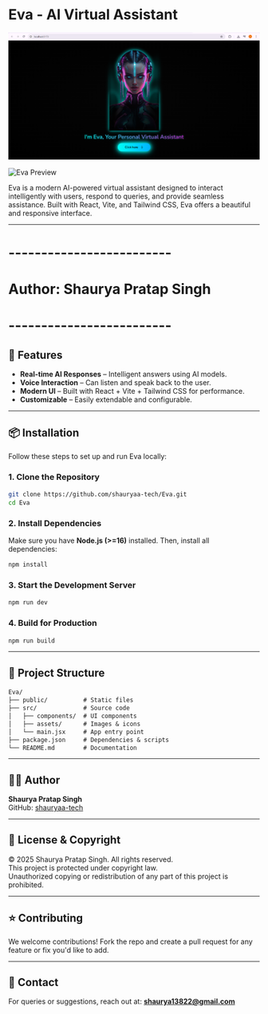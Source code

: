 # Eva - AI Virtual Assistant

![Eva Preview](./preview.png)

![Eva Preview](./assets/logo.pngg)

Eva is a modern AI-powered virtual assistant designed to interact intelligently with users, respond to queries, and provide seamless assistance. Built with React, Vite, and Tailwind CSS, Eva offers a beautiful and responsive interface.

---

# -------------------------
# Author: Shaurya Pratap Singh
# -------------------------


## 🚀 Features
- **Real-time AI Responses** – Intelligent answers using AI models.
- **Voice Interaction** – Can listen and speak back to the user.
- **Modern UI** – Built with React + Vite + Tailwind CSS for performance.
- **Customizable** – Easily extendable and configurable.

---

## 📦 Installation

Follow these steps to set up and run Eva locally:

### 1. Clone the Repository
```bash
git clone https://github.com/shauryaa-tech/Eva.git
cd Eva
```

### 2. Install Dependencies
Make sure you have **Node.js (>=16)** installed. Then, install all dependencies:
```bash
npm install
```

### 3. Start the Development Server
```bash
npm run dev
```

### 4. Build for Production
```bash
npm run build
```

---

## 📁 Project Structure
```
Eva/
├── public/          # Static files
├── src/             # Source code
│   ├── components/  # UI components
│   ├── assets/      # Images & icons
│   └── main.jsx     # App entry point
├── package.json     # Dependencies & scripts
└── README.md        # Documentation
```

---

## 👨‍💻 Author
**Shaurya Pratap Singh**  
GitHub: [shauryaa-tech](https://github.com/shauryaa-tech)

---

## 📜 License & Copyright
© 2025 Shaurya Pratap Singh. All rights reserved.  
This project is protected under copyright law.  
Unauthorized copying or redistribution of any part of this project is prohibited.

---

## ⭐ Contributing
We welcome contributions! Fork the repo and create a pull request for any feature or fix you'd like to add.

---

## 💌 Contact
For queries or suggestions, reach out at: **shaurya13822@gmail.com**


